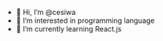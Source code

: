 - 👋 Hi, I’m @cesiwa
- 👀 I’m interested in programming language
- 🌱 I’m currently learning React.js

<!---
cesiwa/cesiwa is a ✨ special ✨ repository because its `README.md` (this file) appears on your GitHub profile.
You can click the Preview link to take a look at your changes.
--->
